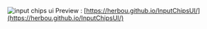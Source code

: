 ![input chips ui](http://www.mediafire.com/file/bfwk1o1rsdkxa1p/20201011_115903.jpg/file)
Preview : [https://herbou.github.io/InputChipsUI/](https://herbou.github.io/InputChipsUI/)
